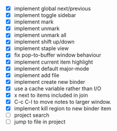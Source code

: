 - [X] implement global next/previous
- [X] implement toggle sidebar
- [X] implement mark
- [X] implement unmark
- [X] implement unmark all
- [X] implement shift up/down
- [X] implement staple view
- [X] fix pop-to-buffer window behaviour
- [X] implement current item highlight
- [X] implement default major-mode
- [X] implement add file
- [X] implement create new binder
- [X] use a cache variable rather than I/O
- [X] x next to items included in join
- [X] C-c C-l to move notes to larger window.
- [X] implement kill region to new binder item
- [ ] project search
- [ ] jump to file in project
